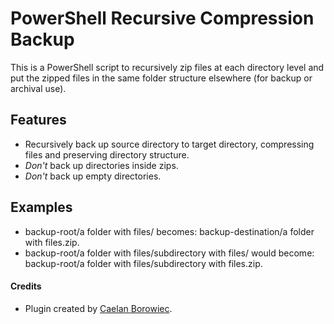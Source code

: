 # PowerShell Recursive Compression Backup
This is a PowerShell script to recursively zip files at each directory level and put the zipped files in the same folder structure elsewhere (for backup or archival use).

## Features
- Recursively back up source directory to target directory, compressing files and preserving directory structure.
- *Don't* back up directories inside zips.
- *Don't* back up empty directories.

## Examples
- backup-root/a folder with files/ becomes: backup-destination/a folder with files.zip.
- backup-root/a folder with files/subdirectory with files/ would become: backup-root/a folder with files/subdirectory with files.zip.

#### Credits
- Plugin created by [Caelan Borowiec](https://github.com/CaelanBorowiec).
